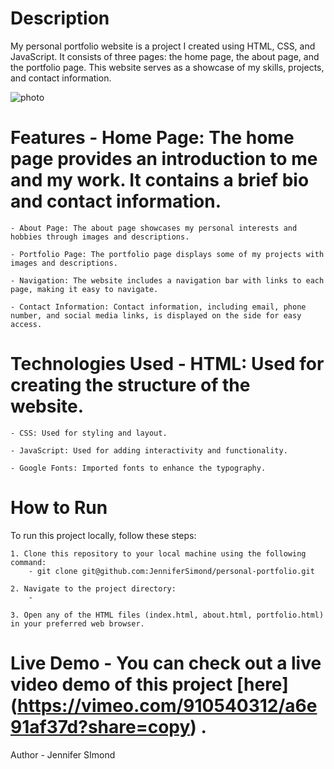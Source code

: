 # Description

My personal portfolio website is a project I created using HTML, CSS, and JavaScript. It consists of three pages: the home page, the about page, and the portfolio page. This website serves as a showcase of my skills, projects, and contact information.

![photo](./images/project-pic.pngproject-png)

# Features - Home Page: The home page provides an introduction to me and my work. It contains a brief bio and contact information.

    - About Page: The about page showcases my personal interests and hobbies through images and descriptions.

    - Portfolio Page: The portfolio page displays some of my projects with images and descriptions.

    - Navigation: The website includes a navigation bar with links to each page, making it easy to navigate.

    - Contact Information: Contact information, including email, phone number, and social media links, is displayed on the side for easy access.

# Technologies Used - HTML: Used for creating the structure of the website.

    - CSS: Used for styling and layout.

    - JavaScript: Used for adding interactivity and functionality.

    - Google Fonts: Imported fonts to enhance the typography.

# How to Run

To run this project locally, follow these steps:

    1. Clone this repository to your local machine using the following command:
        - git clone git@github.com:JenniferSimond/personal-portfolio.git

    2. Navigate to the project directory:
        -

    3. Open any of the HTML files (index.html, about.html, portfolio.html) in your preferred web browser.

# Live Demo - You can check out a live video demo of this project [here] (https://vimeo.com/910540312/a6e91af37d?share=copy) .

Author - Jennifer SImond
